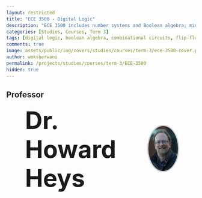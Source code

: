 ```yaml
---
layout: restricted
title: "ECE 3500 - Digital Logic"
description: "ECE 3500 includes number systems and Boolean algebra; minimization techniques for Boolean functions; basic combinational logic circuit analysis and design; flip-flops, state machine design and implementation; decoders, multiplexors, registers, counters; simple arithmetic and logic units (ALUs); and digital system design of small systems."
categories: [Studies, Courses, Term 3]
tags: [digital logic, boolean algebra, combinational circuits, flip-flops, state machines, decoders, multiplexors, alus, digital systems]
comments: true
image: assets/public/img/covers/studies/courses/term-3/ece-3500-cover.png
author: wmksherwani
permalink: /projects/studies/courses/term-3/ECE-3500
hidden: true
---
```


## Professor

<html lang="en">
<head>
    <meta charset="UTF-8">
    <meta name="viewport" content="width=device-width, initial-scale=1.0">
</head>
<div id="name-wrapper" style="margin: 0;">
    <div style="display: flex; justify-content: space-between; align-items: center; padding: 0 50px;">
        <div style="font-size: 4rem; font-weight: bold;">Dr. Howard Heys</div>
        <div>
            <img src="assets/public/img/people/Howard Heys.png" alt="Howard Heys" 
                 style="width: 120px; height: 120px; object-fit: cover; border-radius: 50%; border: 3px solid #ccc;">
        </div>
    </div>
</div>
</html>

<!-- <html lang="en">
<head>
    <meta charset="UTF-8">
    <meta name="viewport" content="width=device-width, initial-scale=1.0">
    <title>Star Rating</title>
    <link href="https://cdnjs.cloudflare.com/ajax/libs/font-awesome/6.0.0-beta3/css/all.min.css" rel="stylesheet">
</head>
<div id="star-wrapper" style="margin: 0; display: flex; justify-content: center; align-items: center;">
    <div style="display: flex; justify-content: center; align-items: center; font-size: 50px;">
        <i class="fas fa-star" style="color: gold;"></i>
        <i class="fas fa-star" style="color: gold;"></i>
        <i class="fas fa-star" style="color: gold;"></i>
        <i class="fas fa-star" style="color: gold;"></i>
        <i class="fas fa-star" style="color: gold;"></i>
    </div>
</div>
</html> -->
